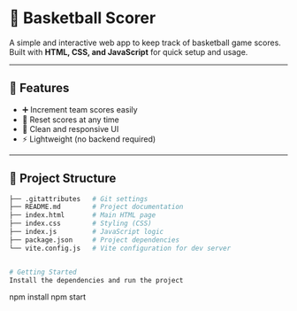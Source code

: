 # 🏀 Basketball Scorer

A simple and interactive web app to keep track of basketball game scores.  
Built with **HTML, CSS, and JavaScript** for quick setup and usage.

---

## 🚀 Features
- ➕ Increment team scores easily  
- 🔄 Reset scores at any time  
- 🎨 Clean and responsive UI  
- ⚡ Lightweight (no backend required)  

---

## 📂 Project Structure

```bash
├── .gitattributes   # Git settings
├── README.md        # Project documentation
├── index.html       # Main HTML page
├── index.css        # Styling (CSS)
├── index.js         # JavaScript logic
├── package.json     # Project dependencies
└── vite.config.js   # Vite configuration for dev server


# Getting Started
Install the dependencies and run the project
```
npm install
npm start
```


